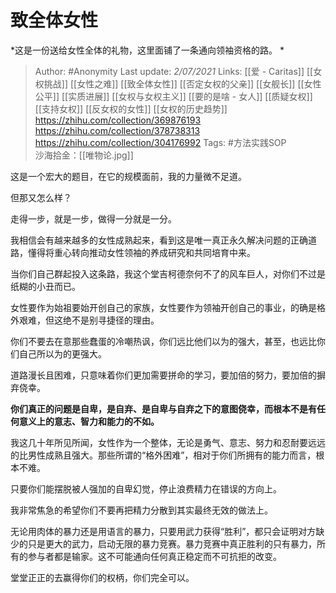   # 致全体女性    
*这是一份送给女性全体的礼物，这里面铺了一条通向领袖资格的路。 * 

> Author: #Anonymity 
Last update: *2/07/2021* 
Links: [[爱 - Caritas]]  [[女权挑战]] [[女性之难]] [[致全体女性]] [[否定女权的父亲]] [[女舰长]] [[女性公平]] [[实质进展]] [[女权与女权主义]] [[要的是啥 - 女人]] [[质疑女权]] [[支持女权]] [[反女权的女性]] [[女权的历史趋势]]
https://zhihu.com/collection/369876193
https://zhihu.com/collection/378738313
https://zhihu.com/collection/304176992
Tags:  #方法实践SOP  
沙海拾金：[[唯物论.jpg]]



这是一个宏大的题目，在它的规模面前，我的力量微不足道。

  

但那又怎么样？

  

走得一步，就是一步，做得一分就是一分。

  

我相信会有越来越多的女性成熟起来，看到这是唯一真正永久解决问题的正确道路，懂得将重心转向推动女性领袖的养成研究和共同培育中来。

  

当你们自己群起投入这条路，我这个堂吉柯德奈何不了的风车巨人，对你们不过是纸糊的小丑而已。

  

女性要作为始祖要始开创自己的家族，女性要作为领袖开创自己的事业，的确是格外艰难，但这绝不是别寻捷径的理由。

  

你们不要去在意那些蠢蛋的冷嘲热讽，你们远比他们以为的强大，甚至，也远比你们自己所以为的更强大。

  

道路漫长且困难，只意味着你们更加需要拼命的学习，要加倍的努力，要加倍的摒弃侥幸。

  

**你们真正的问题是自卑，是自弃、是自卑与自弃之下的意图侥幸，而根本不是有任何意义上的意志、智力和能力的不如。**

  

我这几十年所见所闻，女性作为一个整体，无论是勇气、意志、努力和忍耐要远远的比男性成熟且强大。那些所谓的“格外困难”，相对于你们所拥有的能力而言，根本不难。

  

只要你们能摆脱被人强加的自卑幻觉，停止浪费精力在错误的方向上。

  

  

我非常焦急的希望你们不要再把精力分散到其实最终无效的做法上。

  

无论用肉体的暴力还是用语言的暴力，只要用武力获得“胜利”，都只会证明对方缺少的只是更大的武力，启动无限的暴力竞赛。暴力竞赛中真正胜利的只有暴力，所有的参与者都是输家。这不可能通向任何真正稳定而不可抗拒的改变。

  

堂堂正正的去赢得你们的权柄，你们完全可以。